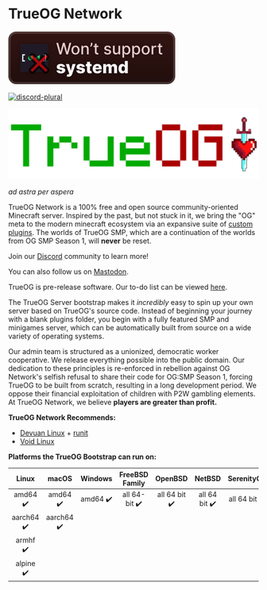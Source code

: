 # TrueOG Network

![NoSystemD](https://raw.githubusercontent.com/true-og/website/main/assets/images/nossytemd.svg)

[![discord-plural](https://cdn.jsdelivr.net/npm/@intergrav/devins-badges@3/assets/cozy/social/discord-plural_vector.svg)](https://discord.gg/ma9pMYpBU6)

![Icon](https://github.com/true-og/website/blob/main/assets/images/logos/Logo-Alternate-Transparent.png)

*ad astra per aspera*

TrueOG Network is a 100% free and open source community-oriented Minecraft server. Inspired by the past, but not stuck in it, we bring the "OG" meta to the modern minecraft ecosystem via an expansive suite of [custom plugins](https://github.com/true-og/OG-Suite). The worlds of TrueOG SMP, which are a continuation of the worlds from OG SMP Season 1, will **never** be reset.

Join our [Discord](https://discord.gg/ma9pMYpBU6) community to learn more!

You can also follow us on <a rel="me" href="https://mastodon.gamedev.place/@trueog">Mastodon</a>.

TrueOG is pre-release software. Our to-do list can be viewed [here](https://true-og.net/todo-list).

The TrueOG Server bootstrap makes it *incredibly* easy to spin up your own server based on TrueOG's source code. Instead of beginning your journey with a blank plugins folder, you begin with a fully featured SMP and minigames server, which can be automatically built from source on a wide variety of operating systems.

Our admin team is structured as a unionized, democratic worker cooperative. We release everything possible into the public domain. Our dedication to these principles is re-enforced in rebellion against OG Network's selfish refusal to share their code for OG:SMP Season 1, forcing TrueOG to be built from scratch, resulting in a long development period. We oppose their financial exploitation of children with P2W gambling elements. At TrueOG Network, we believe **players are greater than profit.**

**TrueOG Network Recommends:**

- [Devuan Linux](https://devuan.org/) + [runit](https://unixcop.com/using-runit-on-devuan/)
- [Void Linux](https://voidlinux.org/)

**Platforms the TrueOG Bootstrap can run on:**

|Linux|macOS|Windows|FreeBSD Family|OpenBSD|NetBSD|SerenityOS|iOS (Jailbroken)|Android|
|:---:|:---:|:---:|:---:|:---:|:---:|:---:|:---:|:---:|
|amd64 :heavy_check_mark:|amd64 :heavy_check_mark:|amd64 :heavy_check_mark:|all 64-bit :heavy_check_mark:|all 64 bit :heavy_check_mark:|all 64 bit :heavy_check_mark:|all 64 bit :heavy_check_mark:|armv7 :heavy_check_mark:|aarch64 :heavy_check_mark:|
|aarch64 :heavy_check_mark:|aarch64 :heavy_check_mark:|
|armhf :heavy_check_mark:|
|alpine :heavy_check_mark:|
